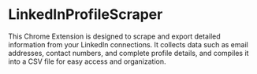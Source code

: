 # LinkedInProfileScraper
This Chrome Extension is designed to scrape and export detailed information from your LinkedIn connections. It collects data such as email addresses, contact numbers, and complete profile details, and compiles it into a CSV file for easy access and organization.

